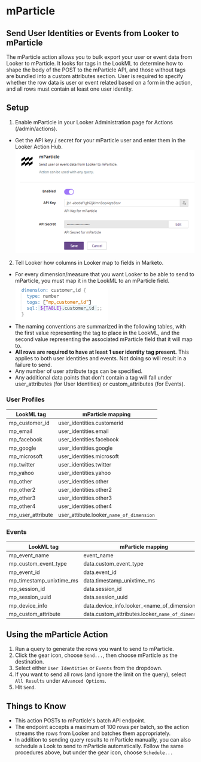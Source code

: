 # mParticle
## Send User Identities or Events from Looker to mParticle

The mParticle action allows you to bulk export your user or event data from Looker to mParticle. It looks for tags in the LookML to determine how to shape the body of the POST to the mParticle API, and those without tags are bundled into a custom attributes section. User is required to specify whether the row data is user or event related based on a form in the action, and all rows must contain at least one user identity.

## Setup

1. Enable mParticle in your Looker Administration page for Actions (/admin/actions).
  - Get the API key / secret for your mParticle user and enter them in the Looker Action Hub. ![](mparticle_settings.png)


2. Tell Looker how columns in Looker map to fields in Marketo.
  - For every dimension/measure that you want Looker to be able to send to mParticle, you must map it in the LookML to an mParticle field. ![](mparticle_tag.png)
  - The naming conventions are summarized in the following tables, with the first value representing the tag to place in the LookML, and the second value representing the associated mParticle field that it will map to.
  - **All rows are required to have at least 1 user identity tag present.** This applies to both user identities and events. Not doing so will result in a failure to send.
  - Any number of user attribute tags can be specified.
  - Any additional data points that don't contain a tag will fall under user_attributes (for User Identities) or custom_attributes (for Events).


### User Profiles
  |LookML tag|mParticle mapping|
  |----------|-----------------|
  |mp_customer_id|user_identities.customerid|
  |mp_email|user_identities.email|
  |mp_facebook|user_identities.facebook|
  |mp_google|user_identities.google|
  |mp_microsoft|user_identities.microsoft|
  |mp_twitter|user_identities.twitter|
  |mp_yahoo|user_identities.yahoo|
  |mp_other|user_identities.other|
  |mp_other2|user_identities.other2|
  |mp_other3|user_identities.other3|
  |mp_other4|user_identities.other4|
  |mp_user_attribute|user_attibute.looker_`name_of_dimension`|


### Events
  |LookML tag|mParticle mapping|
  |----------|-----------------|
  |mp_event_name|event_name|
  |mp_custom_event_type|data.custom_event_type|
  |mp_event_id|data.event_id|
  |mp_timestamp_unixtime_ms|data.timestamp_unixtime_ms|
  |mp_session_id|data.session_id|
  |mp_session_uuid|data.session_uuid|
  |mp_device_info|data.device_info.looker_<name_of_dimension>|
  |mp_custom_attribute|data.custom_attributes.looker_`name_of_dimension`|

## Using the mParticle Action

1. Run a query to generate the rows you want to send to mParticle.
2. Click the gear icon, choose `Send...`, then choose mParticle as the destination.
3. Select either `User Identities` or `Events` from the dropdown.
4. If you want to send all rows (and ignore the limit on the query), select `All Results` under `Advanced Options`.
5. Hit `Send`.

## Things to Know

- This action POSTs to mParticle's batch API endpoint.
- The endpoint accepts a maximum of 100 rows per batch, so the action streams the rows from Looker and batches them appropriately.
- In addition to sending query results to mParticle manually, you can also schedule a Look to send to mParticle automatically. Follow the same procedures above, but under the gear icon, choose `Schedule...`
